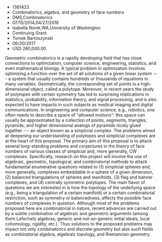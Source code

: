 
* 1361423
* Combinatorics, algebra, and geometry of face numbers
* DMS,Combinatorics
* 07/15/2014,04/27/2016
* Isabella Novik,WA,University of Washington
* Continuing Grant
* Tomek Bartoszynski
* 06/30/2017
* USD 280,000.00

Geometric combinatorics is a rapidly developing field that has close connections
to optimization, computer science, engineering, statistics, and even
mathematical biology. A typical problem in optimization involves optimizing a
function over the set of all solutions of a given linear system --- a system
that usually contains hundreds or thousands of equations in many variables.
Geometrically, the corresponding set of points is a high-dimensional object,
called a polytope. Moreover, in recent years the study of polytopes with certain
symmetry has led to surprising implications in statistics, probability,
information theory, and signal processing, and is also expected to have impacts
in such subjects as medical imaging and digital communications. In engineering
and computer science, e.g., robotics, one often needs to describe a space of
"allowed motions": this space can usually be approximated by a collection of
points, segments, triangles, pyramids, and higher dimensional analogs of
pyramids nicely glued together --- an object known as a simplicial complex. The
problems aimed at deepening our understanding of polytopes and simplicial
complexes are at the heart of this proposal. The primary aim of this proposal is
to attack several long-standing problems and conjectures in the theory of face
numbers of various classes of simplicial and, more generally, CW complexes.
Specifically, research on this project will involve the use of algebraic,
geometric, topological, and combinatorial methods to attack fundamental
enumerative questions related to (1) simplicial spheres and, more generally,
complexes embeddable in a sphere of a given dimension, (2) balanced
triangulations of spheres and manifolds, (3) flag and banner complexes, and (4)
centrally symmetric polytopes. The main flavor of questions we are interested in
is how the topology of the underlying space (e.g., being a triangulation of a
certain manifold) or a certain combinatorial restriction, such as symmetry or
balancedness, affects the possible face numbers of complexes in question.
Although most of the problems proposed here are combinatorial in nature, recent
advances are carried out by a subtle combination of algebraic and geometric
arguments (among them Lefschetz algebras, generic and not-so-generic initial
ideals, local cohomology, rigidity, etc.). Thus solutions to the proposed
problems may impact not only combinatorics and discrete geometry but also such
fields as combinatorial algebra, algebraic topology, and Riemannian geometry.
